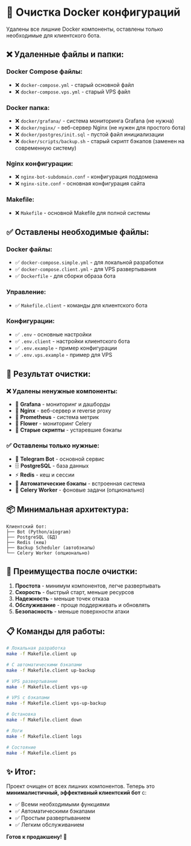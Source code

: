 # 🧹 Очистка Docker конфигураций

Удалены все лишние Docker компоненты, оставлены только необходимые для клиентского бота.

## ❌ Удаленные файлы и папки:

### Docker Compose файлы:
- ❌ `docker-compose.yml` - старый основной файл
- ❌ `docker-compose.vps.yml` - старый VPS файл

### Docker папка:
- ❌ `docker/grafana/` - система мониторинга Grafana (не нужна)
- ❌ `docker/nginx/` - веб-сервер Nginx (не нужен для простого бота)
- ❌ `docker/postgres/init.sql` - пустой файл инициализации
- ❌ `docker/scripts/backup.sh` - старый скрипт бэкапов (заменен на современную систему)

### Nginx конфигурации:
- ❌ `nginx-bot-subdomain.conf` - конфигурация поддомена
- ❌ `nginx-site.conf` - основная конфигурация сайта

### Makefile:
- ❌ `Makefile` - основной Makefile для полной системы

## ✅ Оставлены необходимые файлы:

### Docker файлы:
- ✅ `docker-compose.simple.yml` - для локальной разработки
- ✅ `docker-compose.client.yml` - для VPS развертывания  
- ✅ `Dockerfile` - для сборки образа бота

### Управление:
- ✅ `Makefile.client` - команды для клиентского бота

### Конфигурации:
- ✅ `.env` - основные настройки
- ✅ `.env.client` - настройки клиентского бота
- ✅ `.env.example` - пример конфигурации
- ✅ `.env.vps.example` - пример для VPS

## 🎯 Результат очистки:

### ❌ Удалены ненужные компоненты:
- 🚫 **Grafana** - мониторинг и дашборды
- 🚫 **Nginx** - веб-сервер и reverse proxy
- 🚫 **Prometheus** - система метрик
- 🚫 **Flower** - мониторинг Celery
- 🚫 **Старые скрипты** - устаревшие бэкапы

### ✅ Оставлены только нужные:
- 🤖 **Telegram Bot** - основной сервис
- 🗄️ **PostgreSQL** - база данных
- ⚡ **Redis** - кеш и сессии  
- 💾 **Автоматические бэкапы** - встроенная система
- 🔧 **Celery Worker** - фоновые задачи (опционально)

## 📦 Минимальная архитектура:

```
Клиентский бот:
├── Bot (Python/aiogram)
├── PostgreSQL (БД)
├── Redis (кеш)
├── Backup Scheduler (автобэкапы)
└── Celery Worker (опционально)
```

## 🚀 Преимущества после очистки:

1. **Простота** - минимум компонентов, легче развертывать
2. **Скорость** - быстрый старт, меньше ресурсов
3. **Надежность** - меньше точек отказа
4. **Обслуживание** - проще поддерживать и обновлять
5. **Безопасность** - меньше поверхности атаки

## 📋 Команды для работы:

```bash
# Локальная разработка
make -f Makefile.client up

# С автоматическими бэкапами  
make -f Makefile.client up-backup

# VPS развертывание
make -f Makefile.client vps-up

# VPS с бэкапами
make -f Makefile.client vps-up-backup

# Остановка
make -f Makefile.client down

# Логи
make -f Makefile.client logs

# Состояние
make -f Makefile.client ps
```

## ✨ Итог:

Проект очищен от всех лишних компонентов. Теперь это **минималистичный, эффективный клиентский бот** с:

- ✅ Всеми необходимыми функциями
- ✅ Автоматическими бэкапами  
- ✅ Простым развертыванием
- ✅ Легким обслуживанием

**Готов к продакшену!** 🚀 